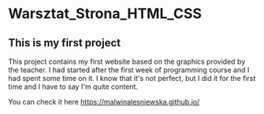 # Warsztat_Strona_HTML_CSS
## This is my first project
This project contains my first website based on the graphics provided by the teacher. I had started after the first week of programming course and I had spent some time on it. I know that it's not perfect, but I did it for the first time and I have to say I'm quite content.

You can check it here https://malwinalesniewska.github.io/
